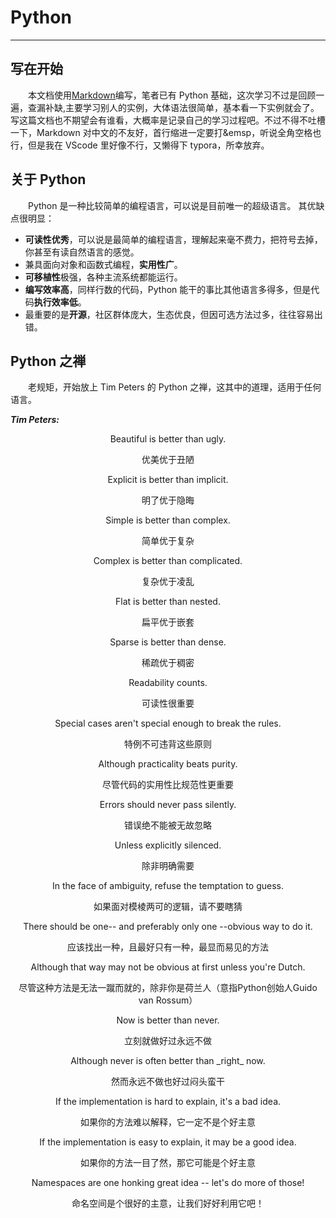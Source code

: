 # Python

---

## 写在开始

&emsp;&emsp;本文档使用[Markdown](https://zh.wikipedia.org/wiki/Markdow)编写，笔者已有 Python 基础，这次学习不过是回顾一遍，查漏补缺,主要学习别人的实例，大体语法很简单，基本看一下实例就会了。写这篇文档也不期望会有谁看，大概率是记录自己的学习过程吧。不过不得不吐槽一下，Markdown 对中文的不友好，首行缩进一定要打&emsp，听说全角空格也行，但是我在 VScode 里好像不行，又懒得下 typora，所幸放弃。

## 关于 Python

&emsp;&emsp;Python 是一种比较简单的编程语言，可以说是目前唯一的超级语言。
其优缺点很明显：

- **可读性优秀**，可以说是最简单的编程语言，理解起来毫不费力，把符号去掉，你甚至有读自然语言的感觉。
- 兼具面向对象和函数式编程，**实用性广**。
- **可移植性**极强，各种主流系统都能运行。
- **编写效率高**，同样行数的代码，Python 能干的事比其他语言多得多，但是代码**执行效率低**。
- 最重要的是**开源**，社区群体庞大，生态优良，但因可选方法过多，往往容易出错。

## Python 之禅

&emsp;&emsp;老规矩，开始放上 Tim Peters 的 Python 之禅，这其中的道理，适用于任何语言。

**_Tim Peters:_**

<p style="text-align:center">Beautiful is better than ugly.</p>
<p style="text-align:center">优美优于丑陋</p>
<p style="text-align:center">Explicit is better than implicit.</p>
<p style="text-align:center">明了优于隐晦</p>
<p style="text-align:center">Simple is better than complex.</p>
<p style="text-align:center">简单优于复杂</p>
<p style="text-align:center">Complex is better than complicated.</p>
<p style="text-align:center">复杂优于凌乱</p>
<p style="text-align:center">Flat is better than nested.</p>
<p style="text-align:center">扁平优于嵌套</p>
<p style="text-align:center">Sparse is better than dense.</p>
<p style="text-align:center">稀疏优于稠密</p>
<p style="text-align:center">Readability counts.</p>
<p style="text-align:center">可读性很重要</p>
<p style="text-align:center">Special cases aren't special enough to break the rules.</p>
<p style="text-align:center">特例不可违背这些原则</p>
<p style="text-align:center">Although practicality beats purity.</p>
<p style="text-align:center">尽管代码的实用性比规范性更重要</p>
<p style="text-align:center">Errors should never pass silently.</p>
<p style="text-align:center">错误绝不能被无故忽略</p>
<p style="text-align:center">Unless explicitly silenced.</p>
<p style="text-align:center">除非明确需要</p>
<p style="text-align:center">In the face of ambiguity, refuse the temptation to guess.</p>
<p style="text-align:center">如果面对模棱两可的逻辑，请不要瞎猜</p>
<p style="text-align:center">There should be one-- and preferably only one --obvious way to do it.</p>
<p style="text-align:center">应该找出一种，且最好只有一种，最显而易见的方法</p>
<p style="text-align:center">Although that way may not be obvious at first unless you're Dutch.</p>
<p style="text-align:center">尽管这种方法是无法一蹴而就的，除非你是荷兰人（意指Python创始人Guido van Rossum）</p>
<p style="text-align:center">Now is better than never.</p>
<p style="text-align:center">立刻就做好过永远不做</p>
<p style="text-align:center">Although never is often better than _right_ now.</p>
<p style="text-align:center">然而永远不做也好过闷头蛮干</p>
<p style="text-align:center">If the implementation is hard to explain, it's a bad idea.</p>
<p style="text-align:center">如果你的方法难以解释，它一定不是个好主意</p>
<p style="text-align:center">If the implementation is easy to explain, it may be a good idea.</p>
<p style="text-align:center">如果你的方法一目了然，那它可能是个好主意</p>
<p style="text-align:center">Namespaces are one honking great idea -- let's do more of those!</p>
<p style="text-align:center">命名空间是个很好的主意，让我们好好利用它吧！</p>
